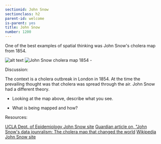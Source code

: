 ```yaml
---
sectionid: John Snow 
sectionclass: h2
parent-id: welcome
is-parent: yes
title: John Snow
number: 1200
---
```


One of the best examples of spatial thinking was John Snow's cholera map from 1854. 

![alt text](image.jpg)
![John Snow cholera map 1854 - ](https://raw.githubusercontent.com/vkcworkshops/introspatialmethods/gh-pages/img/johnsnowmap.png)<!-- .element height="50%" width="50%" -->

Discussion:

The context is a cholera outbreak in London in 1854. At the time the prevailing thought was that cholera was spread through the air. John Snow had a different theory.

- Looking at the map above, describe what you see.

- What is being mapped and how?





Resources:

[UCLA Dept. of Epidemiology John Snow site](https://www.ph.ucla.edu/epi/snow.html#MAPPING)
[Guardian article on, "John Snow's data jounralism: The cholera map that changed the world](https://www.theguardian.com/news/datablog/2013/mar/15/john-snow-cholera-map)
[Wikipedia John Snow site](https://en.wikipedia.org/wiki/John_Snow)


